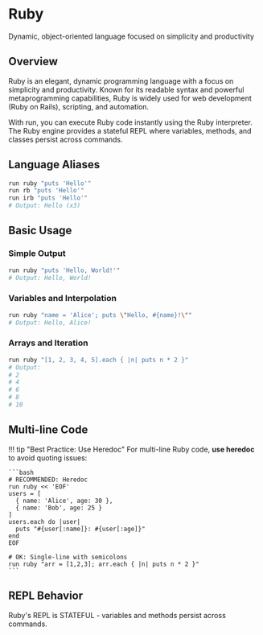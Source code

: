 # Ruby

Dynamic, object-oriented language focused on simplicity and productivity

## Overview

Ruby is an elegant, dynamic programming language with a focus on simplicity and productivity. Known for its readable syntax and powerful metaprogramming capabilities, Ruby is widely used for web development (Ruby on Rails), scripting, and automation.

With run, you can execute Ruby code instantly using the Ruby interpreter. The Ruby engine provides a stateful REPL where variables, methods, and classes persist across commands.

## Language Aliases

```bash
run ruby "puts 'Hello'"
run rb "puts 'Hello'"
run irb "puts 'Hello'"
# Output: Hello (x3)
```

## Basic Usage

### Simple Output

```bash
run ruby "puts 'Hello, World!'"
# Output: Hello, World!
```

### Variables and Interpolation

```bash
run ruby "name = 'Alice'; puts \"Hello, #{name}!\""
# Output: Hello, Alice!
```

### Arrays and Iteration

```bash
run ruby "[1, 2, 3, 4, 5].each { |n| puts n * 2 }"
# Output:
# 2
# 4
# 6
# 8
# 10
```

## Multi-line Code

!!! tip "Best Practice: Use Heredoc"
    For multi-line Ruby code, **use heredoc** to avoid quoting issues:
    
    ```bash
    # RECOMMENDED: Heredoc
    run ruby << 'EOF'
    users = [
      { name: 'Alice', age: 30 },
      { name: 'Bob', age: 25 }
    ]
    users.each do |user|
      puts "#{user[:name]}: #{user[:age]}"
    end
    EOF
    
    # OK: Single-line with semicolons
    run ruby "arr = [1,2,3]; arr.each { |n| puts n * 2 }"
    ```

## REPL Behavior

Ruby's REPL is STATEFUL - variables and methods persist across commands.
